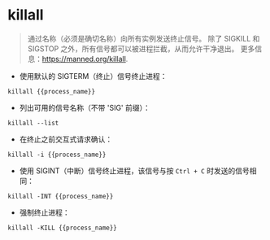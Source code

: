 # killall

> 通过名称（必须是确切名称）向所有实例发送终止信号。
> 除了 SIGKILL 和 SIGSTOP 之外，所有信号都可以被进程拦截，从而允许干净退出。
> 更多信息：<https://manned.org/killall>.

- 使用默认的 SIGTERM（终止）信号终止进程：

`killall {{process_name}}`

- 列出可用的信号名称（不带 'SIG' 前缀）：

`killall --list`

- 在终止之前交互式请求确认：

`killall -i {{process_name}}`

- 使用 SIGINT（中断）信号终止进程，该信号与按 `Ctrl + C` 时发送的信号相同：

`killall -INT {{process_name}}`

- 强制终止进程：

`killall -KILL {{process_name}}`